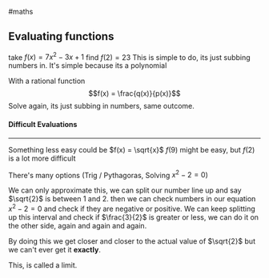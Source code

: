 #maths 

Evaluating functions
---

take $f(x) = 7x^2-3x+1$ 
find $f(2) = 23$
This is simple to do, its just subbing numbers in. It's simple because its a polynomial

With a rational function
$$f(x) = \frac{q(x)}{p(x)}$$
Solve again, its just subbing in numbers, same outcome.

#### Difficult Evaluations
---

Something less easy could be $f(x) =  \sqrt{x}$ 
$f(9)$ might be easy, but $f(2)$ is a lot more difficult

There's many options (Trig / Pythagoras, Solving $x^2 - 2 = 0$)

We can only approximate this, we can split our number line up and say $\sqrt{2}$ is between 1 and 2. then we can check numbers in our equation $x^2 - 2 = 0$ and check if they are negative or positive. We can keep splitting up this interval and check if $\frac{3}{2}$ is greater or less, we can do it on the other side, again and again and again.

By doing this we get closer and closer to the actual value of $\sqrt{2}$ but we can't ever get it **exactly**.

This, is called a limit.